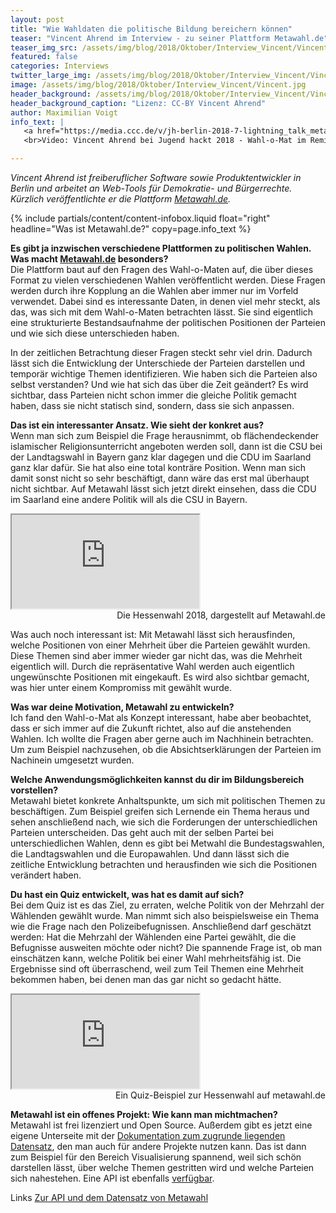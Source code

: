 ```yaml
---
layout: post
title: "Wie Wahldaten die politische Bildung bereichern können"
teaser: "Vincent Ahrend im Interview - zu seiner Plattform Metawahl.de"
teaser_img_src: /assets/img/blog/2018/Oktober/Interview_Vincent/Vincent.jpg
featured: false
categories: Interviews
twitter_large_img: /assets/img/blog/2018/Oktober/Interview_Vincent/Vincent.jpg
image: /assets/img/blog/2018/Oktober/Interview_Vincent/Vincent.jpg
header_background: /assets/img/blog/2018/Oktober/Interview_Vincent/Vincent.jpg
header_background_caption: "Lizenz: CC-BY Vincent Ahrend"
author: Maximilian Voigt
info_text: |
   <a href="https://media.ccc.de/v/jh-berlin-2018-7-lightning_talk_metawahl_wahl_o_mat_im_remix"><img src="/assets/img/blog/2018/Oktober/Interview_Vincent/play.jpg"></a>
   <br>Video: Vincent Ahrend bei Jugend hackt 2018 - Wahl-o-Mat im Remix.

---
```

*Vincent Ahrend ist freiberuflicher Software sowie Produktentwickler in Berlin und arbeitet an Web-Tools für Demokratie- und Bürgerrechte. Kürzlich veröffentlichte er die Plattform [Metawahl.de](https://metawahl.de/).*

<!-- include an infobox -->
{% include partials/content/content-infobox.liquid float="right" headline="Was ist Metawahl.de?" copy=page.info_text %}

**Es gibt ja inzwischen verschiedene Plattformen zu politischen Wahlen. Was macht [Metawahl.de](https://metawahl.de/) besonders?**<br>
Die Plattform baut auf den Fragen des Wahl-o-Maten auf, die über dieses Format zu vielen verschiedenen Wahlen  veröffentlicht werden. Diese Fragen werden durch ihre Kopplung an die Wahlen aber immer nur im Vorfeld verwendet. Dabei sind es interessante Daten, in denen viel mehr steckt, als das, was sich mit dem Wahl-o-Maten betrachten lässt. Sie sind eigentlich eine strukturierte Bestandsaufnahme der politischen Positionen der Parteien und wie sich diese unterschieden haben.

In der zeitlichen Betrachtung dieser Fragen steckt sehr viel drin. Dadurch lässt sich die Entwicklung der Unterschiede der Parteien darstellen und temporär wichtige Themen identifizieren. Wie haben sich die Parteien also selbst verstanden? Und wie hat sich das über die Zeit geändert? Es wird sichtbar, dass Parteien nicht schon immer die gleiche Politik gemacht haben, dass sie nicht statisch sind, sondern, dass sie sich anpassen.

**Das ist ein interessanter Ansatz. Wie sieht der konkret aus?**<br>
Wenn man sich zum Beispiel die Frage herausnimmt, ob flächendeckender islamischer Religionsunterricht angeboten werden soll, dann ist die CSU bei der Landtagswahl in Bayern ganz klar dagegen und die CDU im Saarland ganz klar dafür. Sie hat also eine total konträre Position. Wenn man sich damit sonst nicht so sehr beschäftigt, dann wäre das erst mal überhaupt nicht sichtbar. Auf Metawahl lässt sich jetzt direkt einsehen, dass die CDU im Saarland eine andere Politik will als die CSU in Bayern.

<div class="video"><iframe src="https://metawahl.de/iframe/hessen/44"></iframe></div>
<div class="caption" style="text-align: right">Die Hessenwahl 2018, dargestellt auf Metawahl.de</div>

Was auch noch interessant ist: Mit Metawahl lässt sich  herausfinden, welche Positionen von einer Mehrheit über die Parteien gewählt wurden. Diese Themen sind aber immer wieder gar nicht das, was die Mehrheit eigentlich will. Durch die repräsentative Wahl werden auch eigentlich ungewünschte Positionen mit eingekauft. Es wird also sichtbar gemacht, was hier unter einem Kompromiss mit gewählt wurde.

**Was war deine Motivation, Metawahl zu entwickeln?**<br>
Ich fand den Wahl-o-Mat als Konzept interessant, habe aber beobachtet, dass er sich immer auf die Zukunft richtet, also auf die anstehenden Wahlen. Ich wollte die Fragen aber gerne auch im Nachhinein betrachten. Um zum Beispiel nachzusehen, ob die Absichtserklärungen der Parteien im Nachinein umgesetzt wurden.

**Welche Anwendungsmöglichkeiten kannst du dir im Bildungsbereich vorstellen?**<br>
Metawahl bietet konkrete Anhaltspunkte, um sich mit politischen Themen zu beschäftigen. Zum Beispiel greifen sich Lernende ein Thema heraus und sehen anschließend nach, wie sich die Forderungen der unterschiedlichen Parteien unterscheiden. Das geht auch mit der selben Partei bei unterschiedlichen Wahlen, denn es gibt bei Metwahl die Bundestagswahlen, die Landtagswahlen und die Europawahlen. Und dann lässt sich die zeitliche Entwicklung betrachten und herausfinden wie sich die Positionen verändert haben.

**Du hast ein Quiz entwickelt, was hat es damit auf sich?**<br>
Bei dem Quiz ist es das Ziel, zu erraten, welche Politik von der Mehrzahl der Wählenden gewählt wurde. Man nimmt sich also beispielsweise ein Thema wie die Frage nach den Polizeibefugnissen. Anschließend darf geschätzt werden: Hat die Mehrzahl der Wählenden eine Partei gewählt, die die Befugnisse ausweiten möchte oder nicht? Die spannende Frage ist, ob man einschätzen kann, welche Politik bei einer Wahl mehrheitsfähig ist. Die Ergebnisse sind oft überraschend, weil zum Teil Themen eine Mehrheit bekommen haben, bei denen man das gar nicht so gedacht hätte.

<div class="video"><iframe src="https://metawahl.de/iframe/quiz/hessen/44" scrolling="no"></iframe></div>
<div class="caption" style="text-align: right">Ein Quiz-Beispiel zur Hessenwahl auf metawahl.de</div>

**Metawahl ist ein offenes Projekt: Wie kann man michtmachen?**<br>
Metawahl ist frei lizenziert und Open Source. Außerdem gibt es jetzt eine eigene Unterseite mit der [Dokumentation zum zugrunde liegenden Datensatz](https://metawahl.de/daten/), den man auch für andere Projekte nutzen kann. Das ist dann zum Beispiel für den Bereich Visualisierung spannend, weil sich schön darstellen lässt, über welche Themen gestritten wird und welche Parteien sich nahestehen. Eine API ist ebenfalls [verfügbar](https://metawahl.de/daten/).

<p class="link-list">
    <span class="link-list-headline">Links</span>
        <a class="external-link" href="https://metawahl.de/daten/" target="_blank">Zur API und dem Datensatz von Metawahl</a>
</p>

